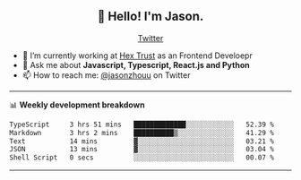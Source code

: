 <h2 align="center">👋 Hello! I'm Jason.</h2>
<p align="center">
  <a href="https://twitter.com/jasonzhouu">Twitter</a>
</p>


- 🔭 I’m currently working at [Hex Trust](https://hextrust.com/) as an Frontend Develoepr
- 💬 Ask me about **Javascript, Typescript, React.js and Python**
- 📫 How to reach me: [@jasonzhouu](https://twitter.com/jasonzhouu) on Twitter

-------

📊 **Weekly development breakdown**
<!--START_SECTION:waka-->

```txt
TypeScript     3 hrs 51 mins   █████████████░░░░░░░░░░░░   52.39 %
Markdown       3 hrs 2 mins    ██████████▒░░░░░░░░░░░░░░   41.29 %
Text           14 mins         ▓░░░░░░░░░░░░░░░░░░░░░░░░   03.21 %
JSON           13 mins         ▓░░░░░░░░░░░░░░░░░░░░░░░░   03.04 %
Shell Script   0 secs          ░░░░░░░░░░░░░░░░░░░░░░░░░   00.07 %
```

<!--END_SECTION:waka-->

-------
